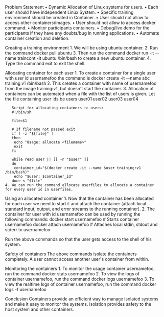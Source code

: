 ﻿Problem Statement
    • Dynamic Allocation of Linux systems for users.
    • Each user should have independent Linux System.
    • Specific training environment should be created in Container.
    • User should not allow to access other containers/images.
    • User should not allow to access docker command.
    • Monitor participants containers.
    • Debug/live demo for the participants if they have any doubts/bug in running applications.
    • Automate container creation and deletion.

Creating a training environment
    1. We will be using ubuntu container.
    2. Run the command
       	docker pull ubuntu
    3. Then run the command
       	docker run -it --name traincont -it ubuntu /bin/bash
       to create a new ubuntu container.
    4. Type the command exit to exit the shell.

Allocating container for each user
    1. To create a container for a single user with user id usernamefoo the command is
       	docker create -it --name abc training:v1 /bin/bash
    2. This creates a container with name of usernamefoo from the image training:v1, but doesn't start the container.
    3. Allocation of containers can be automated when a file with the list of users is given. Let the file containing user ids be users
       	user01
       	user02
       	user03
       	user04
              
       Script for allocating containers to users:
       #!/bin/sh
       
       file=$1
       
       # If filename not passed exit
       if [ -z "${file}" ]
       then
       	echo "Usage: allocate <filename>"
       	exit
       fi
       
       while read user || [[ -n "$user" ]]
       do
       	container_id="$(docker create -it --name $user training:v1 /bin/bash)"
       	echo "$user: $container_id"
       done < "$file"
    4. We can run the command allocate userfiles to allocate a container for every user id in userfiles.

Using an allocated container
    1. Now that the container has been allocated for each user we need to start it and attach the container (attach local standard input, output, and error streams to the running container).
    2. The container for user with id usernamefoo can be used by running the following commands:
       	docker start usernamefoo # Starts container usernamefoo
       	docker attach usernamefoo # Attaches local stdin, stdout and stderr to usernamefoo
       
Run the above commands so that the user gets access to the shell of his system.

Safety of containers
The above commands isolate the containers completely. A user cannot access another user's container from within.

Monitoring the containers
    1. To monitor the usage container usernamefoo, run the command
       	docker stats usernamefoo
    2. To view the logs of container usernamefoo, run the command
       	docker logs usernamefoo
    3. To view the realtime logs of container usernamefoo, run the command
       	docker logs -f usernamefoo

Conclusion
Containers provide an efficient way to manage isolated systems and make it easy to monitor the systems. Isolation provides safety to the host system and other containers.
